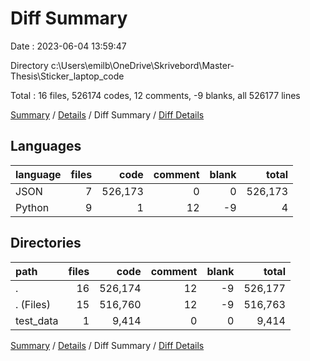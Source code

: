 # Diff Summary

Date : 2023-06-04 13:59:47

Directory c:\\Users\\emilb\\OneDrive\\Skrivebord\\Master-Thesis\\Sticker_laptop_code

Total : 16 files,  526174 codes, 12 comments, -9 blanks, all 526177 lines

[Summary](results.md) / [Details](details.md) / Diff Summary / [Diff Details](diff-details.md)

## Languages
| language | files | code | comment | blank | total |
| :--- | ---: | ---: | ---: | ---: | ---: |
| JSON | 7 | 526,173 | 0 | 0 | 526,173 |
| Python | 9 | 1 | 12 | -9 | 4 |

## Directories
| path | files | code | comment | blank | total |
| :--- | ---: | ---: | ---: | ---: | ---: |
| . | 16 | 526,174 | 12 | -9 | 526,177 |
| . (Files) | 15 | 516,760 | 12 | -9 | 516,763 |
| test_data | 1 | 9,414 | 0 | 0 | 9,414 |

[Summary](results.md) / [Details](details.md) / Diff Summary / [Diff Details](diff-details.md)